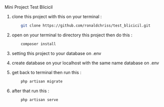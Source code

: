 Mini Project Test Blicicil

1. clone this project with this on your terminal : 
    ```bash
        git clone https://github.com/ronaldchriss/test_blicicil.git
    ```
2. open on your terminal to directory this project then do this :
    ```bash
        composer install
    ```
3. setting this project to your database on .env

4. create database on your localhost with the same name database on .env

5. get back to terminal then run this :
    ```bash
        php artisan migrate
    ```
6. after that run this :
    ```bash
        php artisan serve
    ```
